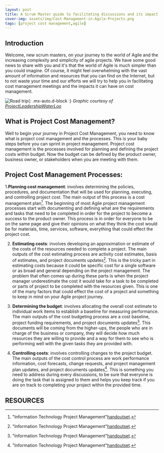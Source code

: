 ```yaml
---
layout: post
title: A Scrum Master guide to facilitating discussions and its impact on Cost Management
cover-img: assets/img/Cost-Management-in-Agile-Projects.png
tags: [project cost management,agile]
---
```


## Introduction

Welcome, new scrum masters, on your journey to the world of Agile and the increasing complexity and simplicity of agile projects. We have some good news to share with you and it's that the world of Agile is much simpler than you could imagine. Of course, it might feel overwhelming with the vast amount of information and resources that you can find on the Internet, but to not waste your time and our efforts we will try to help you in facilitating cost management meetings and the impacts it can have on cost management. 

![Road trip](/agile-blog/assets/img/cost-management-discussions.webp){: .mx-auto.d-block :}
*Graphic courtesy of [ProjectLeadershipWaterLoo](https://projectleadershipwaterloo.wordpress.com/2019/12/16/agile-project-cost-management/)*

## What is Project Cost Management?

Well to begin your journey in Project Cost Management, you need to know what is project cost management and the processes. This is your baby steps before you can sprint in project management. Project cost management is the processes involved for planning and defining the project costs within budget. Now the budget can be defined by the product owner, business owner, or stakeholders when you are meeting with them. 

## Project Cost Management Processes: 

1.**Planning cost management**: involves determining the policies, procedures, and documentation that will be used for planning, executing, and controlling project cost. The main output of this process is a cost management plan[^3]. The beginning of most Agile project management processes start with documenting and defining what are the requirements and tasks that need to be completed in order for the project to become a success to the product owner. This process is in order for everyone to be on the same page and give their opinions on what they think the cost would be for materials, time, services, software, everything that could effect the project cost. 

2. **Estimating costs**: involves developing an approximation or estimate of the costs of the resources needed to complete a project. The main outputs of the cost estimating process are activity cost estimates, basis of estimates, and project documents updates[^3]. This is the tricky part in estimating costs because it could be specific cost for a single software or as broad and general depending on the project management. The problem that often comes up during these parts is when the project manager underestimate the cost it would take for a task to be completed or parts of project to be completed with the resources given. This is one of the many factors that could effect the cost of a project and something to keep in mind on your Agile project journey.

3. **Determining the budget**: involves allocating the overall cost estimate to individual work items to establish a baseline for measuring performance. The main outputs of the cost budgeting process are a cost baseline, project funding requirements, and project documents updates[^3]. This documents will be coming from the higher-ups, the people who are in charge of the business or company, they will decide how much resources they are willing to provide and a way for them to see who is performing well with the given tasks they are provided with.

4. **Controlling costs**: involves controlling changes to the project budget. The main outputs of the cost control process are work performance information, cost forecasts, change requests, and project management plan updates, and project documents updates[^3]. This is something you need to address during every discussions, to be sure that everyone is doing the task that is assigned to them and helps you keep track if you are on track to completing your project within the provided time.



## RESOURCES 

[^1]: "What is Cost Management."[TechTarget](https://www.techtarget.com/whatis/definition/cost-management).
[^2]: "Agile Project Cost Management."[ProjectLeadershipWaterLoo](https://projectleadershipwaterloo.wordpress.com/2019/12/16/agile-project-cost-management/).
[^3]: "Information Technology Project Management"[handoutset](https://handoutset.com/wp-content/uploads/2022/05/Information-Technology-Project-Management-Kathy-Schwalbe.pdf).
